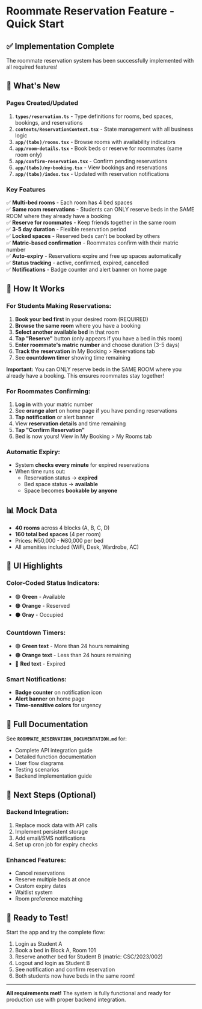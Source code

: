 # Roommate Reservation Feature - Quick Start

## ✅ Implementation Complete

The roommate reservation system has been successfully implemented with all required features!

## 🎯 What's New

### Pages Created/Updated

1. **`types/reservation.ts`** - Type definitions for rooms, bed spaces, bookings, and reservations
2. **`contexts/ReservationContext.tsx`** - State management with all business logic
3. **`app/(tabs)/rooms.tsx`** - Browse rooms with availability indicators
4. **`app/room-details.tsx`** - Book beds or reserve for roommates (same room only)
5. **`app/confirm-reservation.tsx`** - Confirm pending reservations
6. **`app/(tabs)/my-booking.tsx`** - View bookings and reservations
7. **`app/(tabs)/index.tsx`** - Updated with reservation notifications

### Key Features

✅ **Multi-bed rooms** - Each room has 4 bed spaces  
✅ **Same room reservations** - Students can ONLY reserve beds in the SAME ROOM where they already have a booking  
✅ **Reserve for roommates** - Keep friends together in the same room  
✅ **3-5 day duration** - Flexible reservation period  
✅ **Locked spaces** - Reserved beds can't be booked by others  
✅ **Matric-based confirmation** - Roommates confirm with their matric number  
✅ **Auto-expiry** - Reservations expire and free up spaces automatically  
✅ **Status tracking** - active, confirmed, expired, cancelled  
✅ **Notifications** - Badge counter and alert banner on home page  

## 🚀 How It Works

### For Students Making Reservations:

1. **Book your bed first** in your desired room (REQUIRED)
2. **Browse the same room** where you have a booking
3. **Select another available bed** in that room
4. **Tap "Reserve"** button (only appears if you have a bed in this room)
5. **Enter roommate's matric number** and choose duration (3-5 days)
6. **Track the reservation** in My Booking > Reservations tab
7. See **countdown timer** showing time remaining

**Important:** You can ONLY reserve beds in the SAME ROOM where you already have a booking. This ensures roommates stay together!

### For Roommates Confirming:

1. **Log in** with your matric number
2. See **orange alert** on home page if you have pending reservations
3. **Tap notification** or alert banner
4. View **reservation details** and time remaining
5. **Tap "Confirm Reservation"**
6. Bed is now yours! View in My Booking > My Rooms tab

### Automatic Expiry:

- System **checks every minute** for expired reservations
- When time runs out:
  - Reservation status → **expired**
  - Bed space status → **available**
  - Space becomes **bookable by anyone**

## 📊 Mock Data

- **40 rooms** across 4 blocks (A, B, C, D)
- **160 total bed spaces** (4 per room)
- Prices: ₦50,000 - ₦80,000 per bed
- All amenities included (WiFi, Desk, Wardrobe, AC)

## 🎨 UI Highlights

### Color-Coded Status Indicators:
- 🟢 **Green** - Available
- 🟠 **Orange** - Reserved
- ⚫ **Gray** - Occupied

### Countdown Timers:
- 🟢 **Green text** - More than 24 hours remaining
- 🟠 **Orange text** - Less than 24 hours remaining
- 🔴 **Red text** - Expired

### Smart Notifications:
- **Badge counter** on notification icon
- **Alert banner** on home page
- **Time-sensitive colors** for urgency

## 📖 Full Documentation

See **`ROOMMATE_RESERVATION_DOCUMENTATION.md`** for:
- Complete API integration guide
- Detailed function documentation
- User flow diagrams
- Testing scenarios
- Backend implementation guide

## 🔧 Next Steps (Optional)

### Backend Integration:
1. Replace mock data with API calls
2. Implement persistent storage
3. Add email/SMS notifications
4. Set up cron job for expiry checks

### Enhanced Features:
- Cancel reservations
- Reserve multiple beds at once
- Custom expiry dates
- Waitlist system
- Room preference matching

## 🎉 Ready to Test!

Start the app and try the complete flow:

1. Login as Student A
2. Book a bed in Block A, Room 101
3. Reserve another bed for Student B (matric: CSC/2023/002)
4. Logout and login as Student B
5. See notification and confirm reservation
6. Both students now have beds in the same room!

---

**All requirements met!** The system is fully functional and ready for production use with proper backend integration.
